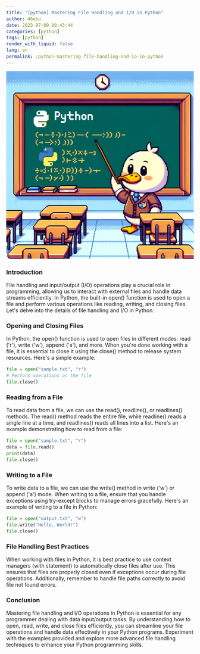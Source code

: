 ```yaml
---
title: "[python] Mastering File Handling and I/O in Python"
author: 46ebu
date: 2023-07-09 00:43:44 
categories: [python]
tags: [python]
render_with_liquid: false
lang: en
permalink: /python-mastering-file-handling-and-io-in-python
---
```


![Intro](/assets/img/post/python.png)
### Introduction
File handling and input/output (I/O) operations play a crucial role in programming, allowing us to interact with external files and handle data streams efficiently. In Python, the built-in open() function is used to open a file and perform various operations like reading, writing, and closing files. Let's delve into the details of file handling and I/O in Python.

### Opening and Closing Files
In Python, the open() function is used to open files in different modes: read ('r'), write ('w'), append ('a'), and more. When you're done working with a file, it is essential to close it using the close() method to release system resources. Here's a simple example:
```python
file = open("sample.txt", "r")
# Perform operations on the file
file.close()
```

### Reading from a File
To read data from a file, we can use the read(), readline(), or readlines() methods. The read() method reads the entire file, while readline() reads a single line at a time, and readlines() reads all lines into a list. Here's an example demonstrating how to read from a file:
```python
file = open("sample.txt", "r")
data = file.read()
print(data)
file.close()
```

### Writing to a File
To write data to a file, we can use the write() method in write ('w') or append ('a') mode. When writing to a file, ensure that you handle exceptions using try-except blocks to manage errors gracefully. Here's an example of writing to a file in Python:
```python
file = open("output.txt", "w")
file.write("Hello, World!")
file.close()
```

### File Handling Best Practices
When working with files in Python, it is best practice to use context managers (with statement) to automatically close files after use. This ensures that files are properly closed even if exceptions occur during file operations. Additionally, remember to handle file paths correctly to avoid file not found errors.

### Conclusion
Mastering file handling and I/O operations in Python is essential for any programmer dealing with data input/output tasks. By understanding how to open, read, write, and close files efficiently, you can streamline your file operations and handle data effectively in your Python programs. Experiment with the examples provided and explore more advanced file handling techniques to enhance your Python programming skills.